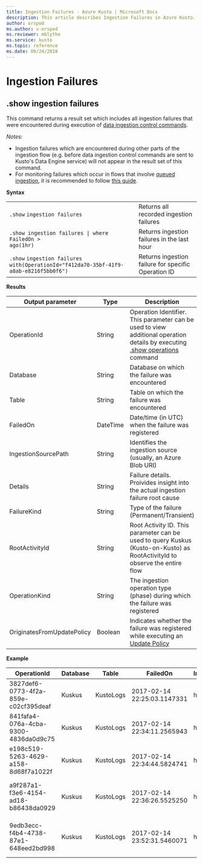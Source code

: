 ```yaml
---
title: Ingestion Failures - Azure Kusto | Microsoft Docs
description: This article describes Ingestion Failures in Azure Kusto.
author: orspod
ms.author: v-orspod
ms.reviewer: mblythe
ms.service: kusto
ms.topic: reference
ms.date: 09/24/2018
---
```

# Ingestion Failures

## .show ingestion failures

This command returns a result set which includes all ingestion failures that were encountered during execution of 
[data ingestion control commands](dataingestion.md).

*Notes*: 
- Ingestion failures which are encountered during other parts of the ingestion flow (e.g. before data ingestion control commands
are sent to Kusto's Data Engine service) will not appear in the result set of this command.
- For monitoring failures which occur in flows that involve [queued ingestion](../api/kusto-ingest-client-library.md#queued-ingestion), it is recommended to follow
[this guide](../api/kusto-ingest-client-status.md).

**Syntax**

|||
|---|---| 
|`.show` `ingestion failures`                           |Returns all recorded ingestion failures  
|<code>.show ingestion failures &#124; where FailedOn > ago(1hr)</code> |Returns ingestion failures in the last hour
|`.show` `ingestion failures with(OperationId="f412da70-35bf-41f9-a8ab-e8216f5bb0f6")` |Returns ingestion failure for specific Operation ID

**Results**
 
|Output parameter |Type |Description 
|---|---|---
|OperationId |String |Operation Identifier. This parameter can be used to view additional operation details by executing [.show operations](operations.md) command 
|Database |String |Database on which the failure was encountered
|Table |String |Table on which the failure was encountered
|FailedOn |DateTime |Date/time (in UTC) when the failure was registered 
|IngestionSourcePath |String |Identifies the ingestion source (usually, an Azure Blob URI) 
|Details |String |Failure details. Proivides insight into the actual ingestion failure root cause
|FailureKind |String |Type of the failure (Permanent/Transient)
|RootActivityId |String |Root Activity ID. This parameter can be used to query Kuskus (Kusto-on-Kusto) as RootActivityId to observe the entire flow
|OperationKind |String |The ingestion operation type (phase) during which the failure was registered
|OriginatesFromUpdatePolicy |Boolean | Indicates whether the failure was registered while executing an [Update Policy](updatepolicy.md)
 
**Example**
 
|OperationId |Database |Table |FailedOn |IngestionSourcePath |Details |FailureKind |RootActivityId |OperationKind |OriginatesFromUpdatePolicy
|--|--|--|--|--|--|--|--|--|--
|3827def6-0773-4f2a-859e-c02cf395deaf |Kuskus |KustoLogs |2017-02-14 22:25:03.1147331 |https://*****.csv_*****.zip |Stream with id '*****.csv' has a malformed Csv format |Permanent |3c883942-e446-4999-9b00-d4c664f06ef6 |DataIngestPull | 0
|841fafa4-076a-4cba-9300-4836da0d9c75 |Kuskus |KustoLogs |2017-02-14 22:34:11.2565943 |https://*****.csv_*****.zip |Stream with id '*****.csv' has a malformed Csv format |Permanent |48571bdb-b714-4f32-8ddc-4001838a956c |DataIngestPull | 0
|e198c519-5263-4629-a158-8d68f7a1022f |Kuskus |KustoLogs |2017-02-14 22:34:44.5824741 |https://*****.csv_*****.zip |Stream with id '*****.csv' has a malformed Csv format |Permanent |5e31ab3c-e2c7-489a-827e-e89d2d691ec4 |DataIngestPull | 0
|a9f287a1-f3e6-4154-ad18-b86438da0929 |Kuskus |KustoLogs |2017-02-14 22:36:26.5525250 |https://*****.csv_*****.zip |Unknown error occured: Exception of type 'System.Exception' was thrown |Transient |9b7bb017-471e-48f6-9c96-d16fcf938d2a |DataIngestPull | 0
|9edb3ecc-f4b4-4738-87e1-648eed2bd998 |Kuskus |KustoLogs |2017-02-14 23:52:31.5460071 |https://*****.csv_*****.zip |Failed to download blob: The client could not finish the operation within specified timeout |Permanent |21fa0dd6-cd7d-4493-b6f7-78916ce0d617 |DataIngestPull | 0